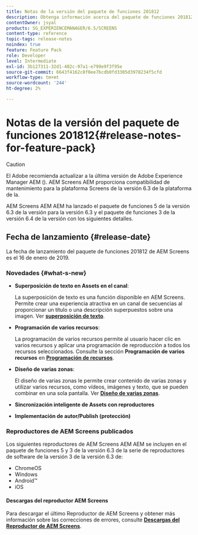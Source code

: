 ```yaml
---
title: Notas de la versión del paquete de funciones 201812
description: Obtenga información acerca del paquete de funciones 201812 de AEM Screens lanzado el 16 de enero de 2019.
contentOwner: jsyal
products: SG_EXPERIENCEMANAGER/6.5/SCREENS
content-type: reference
topic-tags: release-notes
noindex: true
feature: Feature Pack
role: Developer
level: Intermediate
exl-id: 3b127311-32d1-402c-97a1-e799e9f3f95e
source-git-commit: 6643f4162c8f0ee7bcdb0fd3305d3978234f5cfd
workflow-type: tm+mt
source-wordcount: '244'
ht-degree: 2%

---
```


# Notas de la versión del paquete de funciones 201812{#release-notes-for-feature-pack}

>[!CAUTION]
>
>El Adobe recomienda actualizar a la última versión de Adobe Experience Manager AEM (). AEM Screens AEM proporciona compatibilidad de mantenimiento para la plataforma Screens de la versión 6.3 de la plataforma de la.

AEM Screens AEM AEM ha lanzado el paquete de funciones 5 de la versión 6.3 de la versión para la versión 6.3 y el paquete de funciones 3 de la versión 6.4 de la versión con los siguientes detalles.

## Fecha de lanzamiento {#release-date}

La fecha de lanzamiento del paquete de funciones 201812 de AEM Screens es el 16 de enero de 2019.

### Novedades {#what-s-new}

* **Superposición de texto en Assets en el canal**:

  La superposición de texto es una función disponible en AEM Screens. Permite crear una experiencia atractiva en un canal de secuencias al proporcionar un título o una descripción superpuestos sobre una imagen. Ver [**superposición de texto**](text-overlay.md).

* **Programación de varios recursos**:

  La programación de varios recursos permite al usuario hacer clic en varios recursos y aplicar una programación de reproducción a todos los recursos seleccionados. Consulte la sección **Programación de varios recursos** en **[Programación de recursos](asset-level-scheduling.md)**.

* **Diseño de varias zonas**:

  El diseño de varias zonas le permite crear contenido de varias zonas y utilizar varios recursos, como vídeos, imágenes y texto, que se pueden combinar en una sola pantalla. Ver **[Diseño de varias zonas](multi-zone-layout-aem-screens.md)**.

* **Sincronización inteligente de Assets con reproductores**
* **Implementación de autor/Publish (protección)**

### Reproductores de AEM Screens publicados

Los siguientes reproductores de AEM Screens AEM AEM se incluyen en el paquete de funciones 5 y 3 de la versión 6.3 de la serie de reproductores de software de la versión 3 de la versión 6.3 de:

* ChromeOS
* Windows
* Android™
* iOS

#### Descargas del reproductor AEM Screens

Para descargar el último Reproductor de AEM Screens y obtener más información sobre las correcciones de errores, consulte [**Descargas del Reproductor de AEM Screens**](https://download.macromedia.com/screens/).
